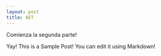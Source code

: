 ```yaml
---
layout: post
title: AET
---
```





Comienza la segunda parte!


Yay! This is a Sample Post! You can edit it using Markdown!
